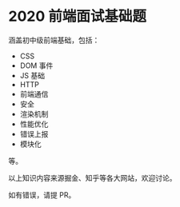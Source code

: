 # 2020 前端面试基础题

涵盖初中级前端基础，包括：

*   CSS
*   DOM 事件
*   JS 基础
*   HTTP
*   前端通信
*   安全
*   渲染机制
*   性能优化
*   错误上报
*   模块化

等。

以上知识内容来源掘金、知乎等各大网站，欢迎讨论。

如有错误，请提 PR。

